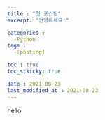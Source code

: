 ```yaml
---
title : "첫 포스팅"
excerpt: "안녕하세요!"

categories :
  -Python
tags :
  -[posting]

toc : true
toc_stkicky: true

date : 2021-08-23
last_modified_at : 2021-08-23
---
```


hello
